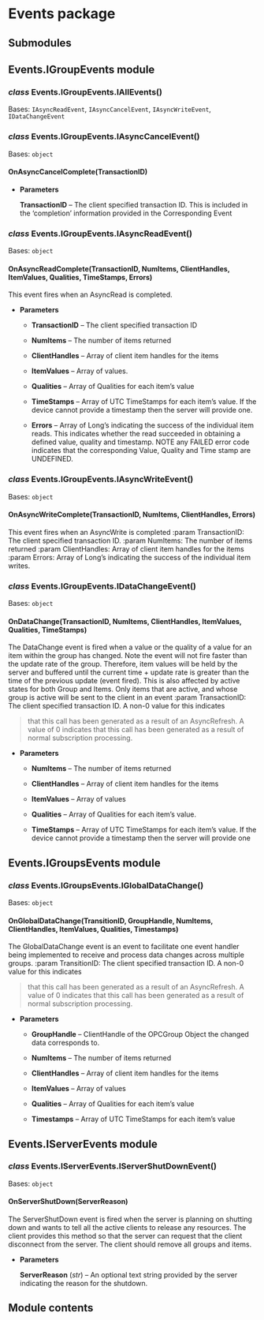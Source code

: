 # Events package

## Submodules

## Events.IGroupEvents module


### _class_ Events.IGroupEvents.IAllEvents()
Bases: `IAsyncReadEvent`, `IAsyncCancelEvent`, `IAsyncWriteEvent`, `IDataChangeEvent`


### _class_ Events.IGroupEvents.IAsyncCancelEvent()
Bases: `object`


#### OnAsyncCancelComplete(TransactionID)

* **Parameters**

    **TransactionID** – The client specified transaction ID. This is included in the
    ‘completion’ information provided in the Corresponding Event



### _class_ Events.IGroupEvents.IAsyncReadEvent()
Bases: `object`


#### OnAsyncReadComplete(TransactionID, NumItems, ClientHandles, ItemValues, Qualities, TimeStamps, Errors)
This event fires when an AsyncRead is completed.


* **Parameters**

    
    * **TransactionID** – The client specified transaction ID


    * **NumItems** – The number of items returned


    * **ClientHandles** – Array of client item handles for the items


    * **ItemValues** – Array of values.


    * **Qualities** – Array of Qualities for each item’s value


    * **TimeStamps** – Array of UTC TimeStamps for each item’s value. If the device cannot
    provide a timestamp then the server will provide one.


    * **Errors** – Array of Long’s indicating the success of the individual item reads.
    This indicates whether the read succeeded in obtaining a defined
    value, quality and timestamp. NOTE any FAILED error code
    indicates that the corresponding Value, Quality and Time stamp are UNDEFINED.



### _class_ Events.IGroupEvents.IAsyncWriteEvent()
Bases: `object`


#### OnAsyncWriteComplete(TransactionID, NumItems, ClientHandles, Errors)
This event fires when an AsyncWrite is completed
:param TransactionID:   The client specified transaction ID.
:param NumItems:        The number of items returned
:param ClientHandles:   Array of client item handles for the items
:param Errors:          Array of Long’s indicating the success of the individual item writes.


### _class_ Events.IGroupEvents.IDataChangeEvent()
Bases: `object`


#### OnDataChange(TransactionID, NumItems, ClientHandles, ItemValues, Qualities, TimeStamps)
The DataChange event is fired when a value or the quality of a value for an item within the group
has changed. Note the event will not fire faster than the update rate of the group. Therefore, item
values will be held by the server and buffered until the current time + update rate is greater than
the time of the previous update (event fired).
This is also affected by active states for both Group and Items. Only items that are active, and
whose group is active will be sent to the client in an event
:param TransactionID:       The client specified transaction ID. A non-0 value for this indicates

> that this call has been generated as a result of an AsyncRefresh. A
> value of 0 indicates that this call has been generated as a result of
> normal subscription processing.


* **Parameters**

    
    * **NumItems** – The number of items returned


    * **ClientHandles** – Array of client item handles for the items


    * **ItemValues** – Array of values


    * **Qualities** – Array of Qualities for each item’s value.


    * **TimeStamps** – Array of UTC TimeStamps for each item’s value. If the device cannot
    provide a timestamp then the server will provide one


## Events.IGroupsEvents module


### _class_ Events.IGroupsEvents.IGlobalDataChange()
Bases: `object`


#### OnGlobalDataChange(TransitionID, GroupHandle, NumItems, ClientHandles, ItemValues, Qualities, Timestamps)
The GlobalDataChange event is an event to facilitate one event handler being implemented to
receive and process data changes across multiple groups.
:param TransitionID:    The client specified transaction ID. A non-0 value for this indicates

> that this call has been generated as a result of an AsyncRefresh. A
> value of 0 indicates that this call has been generated as a result of
> normal subscription processing.


* **Parameters**

    
    * **GroupHandle** – ClientHandle of the OPCGroup Object the changed data corresponds to.


    * **NumItems** – The number of items returned


    * **ClientHandles** – Array of client item handles for the items


    * **ItemValues** – Array of values


    * **Qualities** – Array of Qualities for each item’s value


    * **Timestamps** – Array of UTC TimeStamps for each item’s value


## Events.IServerEvents module


### _class_ Events.IServerEvents.IServerShutDownEvent()
Bases: `object`


#### OnServerShutDown(ServerReason)
The ServerShutDown event is fired when the server is planning on shutting down and wants to tell
all the active clients to release any resources. The client provides this method so that the server can
request that the client disconnect from the server. The client should remove all groups and items.


* **Parameters**

    **ServerReason** (*str*) – An optional text string provided by the server indicating the reason
    for the shutdown.


## Module contents
